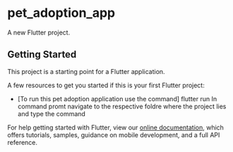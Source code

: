 # pet_adoption_app

A new Flutter project.

## Getting Started

This project is a starting point for a Flutter application.

A few resources to get you started if this is your first Flutter project:

- [To run this pet adoption application use the command] flutter run
In command promt navigate to the respective foldre where the project lies and type the command

For help getting started with Flutter, view our
[online documentation](https://flutter.dev/docs), which offers tutorials,
samples, guidance on mobile development, and a full API reference.
